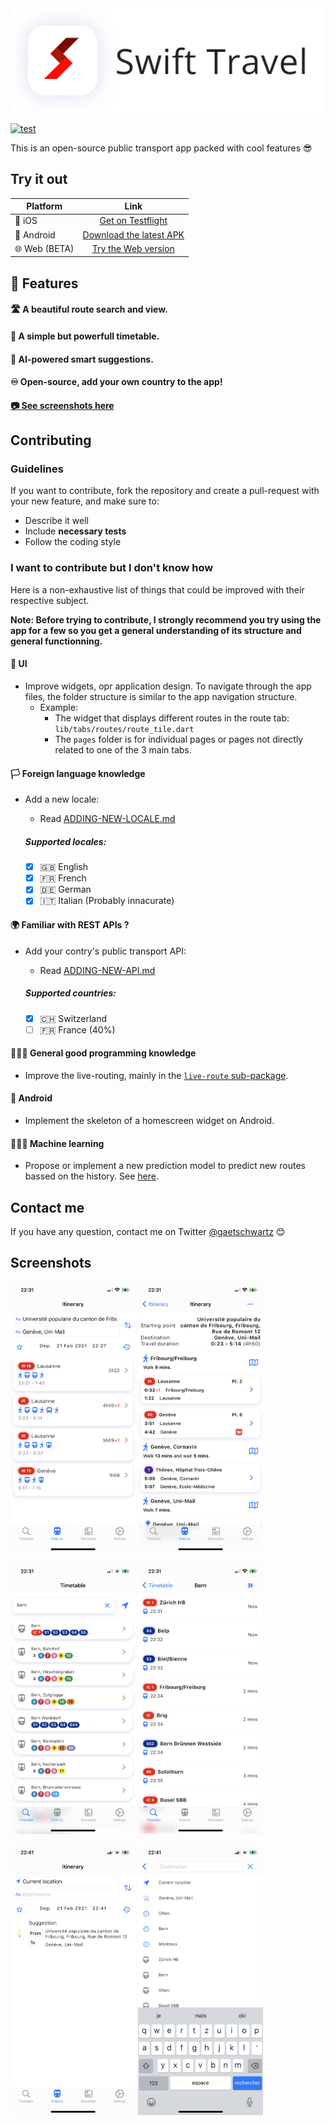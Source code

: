 
<img src="/docs/assets/pictures/header-bg-custom-128.0.png"> 

[![test](https://github.com/gaetschwartz/swift_travel/actions/workflows/test.yml/badge.svg)](https://github.com/gaetschwartz/swift_travel/actions/workflows/test.yml)

This is an open-source public transport app packed with cool features 😎

## Try it out

|     Platform    |     Link       |
| ------------- |:-------------:|
| 🍎 iOS           | [Get on Testflight](https://testflight.apple.com/join/iWSWTkMj) |
| 🤖 Android       | [Download the latest APK](https://github.com/gaetschwartz/swift_travel/releases/latest)      |
| 🌐 Web (BETA) | [Try the Web version](https://travel.gaetanschwartz.com)      |


## 🌟 Features 

#### 🛣 A beautiful route search and view.

#### 📃 A simple but powerfull timetable.

#### 🤖 AI-powered smart suggestions.

#### ♾ Open-source, add your own country to the app!

#### [ 📷 See screenshots here](#screenshots)


## Contributing 

### Guidelines

If you want to contribute, fork the repository and create a pull-request with your new feature, and make sure to:
 - Describe it well
 - Include **necessary tests**
 - Follow the coding style


### I want to contribute but I don't know how

Here is a non-exhaustive list of things that could be improved with their respective subject.

**Note: Before trying to contribute, I strongly recommend you try using the app for a few so you get a general understanding of its structure and general functionning.**

#### 📱 UI
* Improve widgets, opr application design. To navigate through the app files, the folder structure is similar to the app navigation structure.
  - Example:
    * The widget that displays different routes in the route tab: `lib/tabs/routes/route_tile.dart`
    * The `pages` folder is for individual pages or pages not directly related to one of the 3 main tabs.


#### 🏳 Foreign language knowledge
* Add a new locale:
  * Read [ADDING-NEW-LOCALE.md](/docs/ADDING-NEW-LOCALE.md)

  ##### Supported locales:
  
     - [x] 🇬🇧 English 
     - [x] 🇫🇷 French
     - [x] 🇩🇪 German
     - [x] 🇮🇹 Italian (Probably innacurate) 
 
#### 🌍 Familiar with REST APIs ?
* Add your contry's public transport API:
  * Read [ADDING-NEW-API.md](/docs/ADDING-NEW-API.md)

  ##### Supported countries:

     - [x] 🇨🇭 Switzerland
     - [ ] 🇫🇷 France (40%)

#### 👨🏼‍💻 General good programming knowledge
* Improve the live-routing, mainly in the [`live-route` sub-package](/packages/live_route/lib/live_route.dart).

#### 🤖 Android 
* Implement the skeleton of a homescreen widget on Android.

#### 👨🏼‍🔬 Machine learning
* Propose or implement a new prediction model to predict new routes bassed on the history. See [here](/app/lib/utils/predict/predict.dart).

## Contact me

If you have any question, contact me on Twitter [@gaetschwartz](https://twitter.com/gaetschwartz) 😊


## Screenshots

<img src="/docs/assets/pictures/itinerary_search.png" width="200px" alt="Itinerary search"> <img src="/docs/assets/pictures/itinerary.png" width="200px" alt="Itinerary">

<img src="/docs/assets/pictures/timetable.png" width="200px" alt="Timetable"> <img src="/docs/assets/pictures/timetable_view.png" width="200px" alt="Itinerary view"> 

<img src="/docs/assets/pictures/sugg1.png" width="200px" alt="Suggestion"> <img src="/docs/assets/pictures/sugg_search.png" width="200px" alt="Suggestion in search bar"> 

